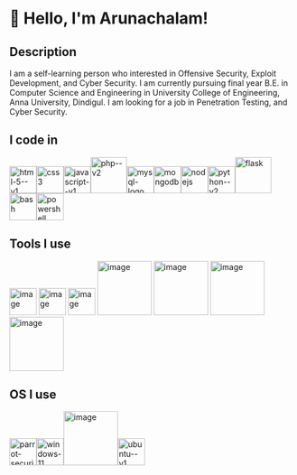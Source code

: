 # 👋 Hello, I'm Arunachalam!
## Description
I am a self-learning person who interested in Offensive Security, Exploit Development, and Cyber Security. I am currently pursuing final year B.E. in Computer Science and Engineering in University College of Engineering, Anna University, Dindigul. I am looking for a job in Penetration Testing, and Cyber Security.
## I code in
<img width="48" height="48" src="https://img.icons8.com/color/48/html-5--v1.png" alt="html-5--v1"/><img width="48" height="48" src="https://img.icons8.com/color/48/css3.png" alt="css3"/><img width="48" height="48" src="https://img.icons8.com/color/48/javascript--v1.png" alt="javascript--v1"/><img width="64" height="64" src="https://img.icons8.com/nolan/64/php--v2.png" alt="php--v2"/><img width="48" height="48" src="https://img.icons8.com/color/48/mysql-logo.png" alt="mysql-logo"/><img width="48" height="48" src="https://img.icons8.com/color/48/mongodb.png" alt="mongodb"/><img width="48" height="48" src="https://img.icons8.com/color/48/nodejs.png" alt="nodejs"/><img width="48" height="48" src="https://img.icons8.com/color/48/python--v2.png" alt="python--v2"/><img width="64" height="64" src="https://img.icons8.com/nolan/64/flask.png" alt="flask"/><img width="48" height="48" src="https://img.icons8.com/fluency/48/bash.png" alt="bash"/><img width="48" height="48" src="https://img.icons8.com/color/48/powershell.png" alt="powershell"/>
## Tools I use
<img width="48" height="48" alt="image" src="https://github.com/user-attachments/assets/1be963e4-cbe0-49a0-8013-642a9def5734"/> <img width="48" height="48" alt="image" src="https://github.com/user-attachments/assets/ca1ae7d9-f589-4066-a26f-4d852f9c01a0"/> <img width="48" height="48" alt="image" src="https://github.com/user-attachments/assets/faceb623-c590-465e-a256-cde8c478b90c"/> <img width="96" height="96" alt="image" src="https://github.com/user-attachments/assets/f22cfc4a-1d89-46f5-9592-cbb62878416d"/> <img width="96" height="96" alt="image" src="https://github.com/user-attachments/assets/7c94dfa1-8f9b-43b7-8de9-6e3f8cb93171" /> <img width="96" height="96" alt="image" src="https://github.com/user-attachments/assets/d40a2d35-090a-4924-9a86-49e1dc029b85" /><img width="96" height="96" alt="image" src="https://github.com/user-attachments/assets/7d22b843-ffaa-45aa-93b4-90df34ed9f8f" /> 
## OS I use
<img width="48" height="48" src="https://img.icons8.com/color/48/parrot-security--v2.png" alt="parrot-security--v2"/><img width="48" height="48" src="https://img.icons8.com/color/48/windows-11.png" alt="windows-11"/><img width="96" height="96" alt="image" src="https://github.com/user-attachments/assets/e68e718a-0fec-47b6-b6e1-aad656678a02" /><img width="48" height="48" src="https://img.icons8.com/color/48/ubuntu--v1.png" alt="ubuntu--v1"/>
